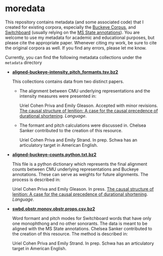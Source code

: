 # moredata

This repository contains metadata (and some associated code) that I created for existing corpora, especially the [Buckeye Corpus](https://buckeyecorpus.osu.edu/), and [Switchboard](https://catalog.ldc.upenn.edu/LDC97S62) (usually relying on the [MS State annotations](https://www.isip.piconepress.com/projects/switchboard/)). You are welcome to use my metadata for academic and educational purposes, but please cite the appropriate paper. Whenever citing my work, be sure to cite the original corpora as well. If you find any errors, please let me know. 

Currently, you can find the following metadata collections under the `metadata` directory

* [**aligned-buckeye-intensity_pitch_formants.tsv.bz2**](https://github.com/ucpresearch/moredata/blob/master/metadata/aligned-buckeye-intensity_pitch_formants.tsv.bz2)

    This collections contains data from two distinct papers. 
	
	- The alignment between CMU underlying representations and the intensity measures were presented in:
	
	    Uriel Cohen Priva and Emily Gleason. Accepted with minor revisions. [The causal structure of lenition: A case for the causal precedence of durational
shortening](http://urielcpublic.s3.amazonaws.com/CohenPriva_Gleason-Lenition-Submitted.pdf). *Language*.

	- The formant and pitch calculations were discussed in. Chelsea Sanker contributed to the creation of this resource. 
	
	    Uriel Cohen Priva and Emily Strand. In prep. Schwa has an articulatory target in American English.

* [**aligned-buckeye-counts.python.txt.bz2**](https://github.com/ucpresearch/moredata/blob/master/metadata/aligned-buckeye-counts.python.txt.bz2)

	This file is a python dictionary which represents the final alignment counts between CMU underlying representations and Buckeye annotations. These can serve as weights for future alignments. The process is described in:
	
    Uriel Cohen Priva and Emily Gleason. In press. [The causal structure of lenition: A case for the causal precedence of durational
shortening](http://urielcpublic.s3.amazonaws.com/CohenPriva_Gleason-Lenition-Submitted.pdf). *Language*.

	
* [**swbd.obstr.monov.obstr.props.csv.bz2**](https://github.com/ucpresearch/moredata/blob/master/metadata/swbd.obstr.monov.obstr.props.csv.bz2)

    Word formant and pitch modes for Switchboard words that have only one monophthong and no other sonorants. The data is meant to be aligned with the MS State annotations. Chelsea Sanker contributed to the creation of this resource. The method is described in:
	
	Uriel Cohen Priva and Emily Strand. In prep. Schwa has an articulatory target in American English.
